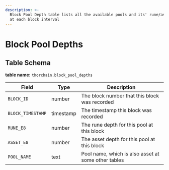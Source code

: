 ```yaml
---
description: >-
  Block Pool Depth table lists all the available pools and its' rune/asset depth
  at each block interval
---
```


# Block Pool Depths

## Table Schema <a href="#table-schema" id="table-schema"></a>

**table name:** `thorchain.block_pool_depths`

| Field             | Type      | Description                                         |
| ----------------- | --------- | --------------------------------------------------- |
| `BLOCK_ID`        | number    | The block number that this block was recorded       |
| `BLOCK_TIMESTAMP` | timestamp | The timestamp this block was recorded               |
| `RUNE_E8`         | number    | The rune depth for this pool at this block          |
| `ASSET_E8`        | number    | The asset depth for this pool at this block         |
| `POOL_NAME`       | text      | Pool name, which is also asset at some other tables |
